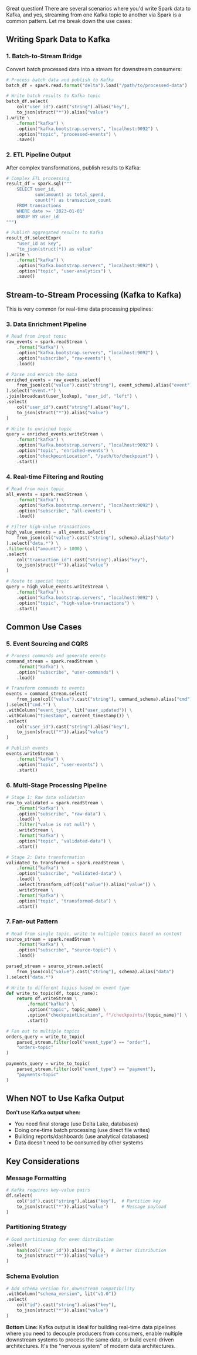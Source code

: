 Great question! There are several scenarios where you'd write Spark data to Kafka, and yes, streaming from one Kafka topic to another via Spark is a common pattern. Let me break down the use cases:

## Writing Spark Data to Kafka

### **1. Batch-to-Stream Bridge**
Convert batch processed data into a stream for downstream consumers:

```python
# Process batch data and publish to Kafka
batch_df = spark.read.format("delta").load("/path/to/processed-data")

# Write batch results to Kafka topic
batch_df.select(
    col("user_id").cast("string").alias("key"),
    to_json(struct("*")).alias("value")
).write \
    .format("kafka") \
    .option("kafka.bootstrap.servers", "localhost:9092") \
    .option("topic", "processed-events") \
    .save()
```

### **2. ETL Pipeline Output**
After complex transformations, publish results to Kafka:

```python
# Complex ETL processing
result_df = spark.sql("""
    SELECT user_id, 
           sum(amount) as total_spend,
           count(*) as transaction_count
    FROM transactions 
    WHERE date >= '2023-01-01'
    GROUP BY user_id
""")

# Publish aggregated results to Kafka
result_df.selectExpr(
    "user_id as key",
    "to_json(struct(*)) as value"
).write \
    .format("kafka") \
    .option("kafka.bootstrap.servers", "localhost:9092") \
    .option("topic", "user-analytics") \
    .save()
```

## Stream-to-Stream Processing (Kafka to Kafka)

This is very common for real-time data processing pipelines:

### **3. Data Enrichment Pipeline**
```python
# Read from input topic
raw_events = spark.readStream \
    .format("kafka") \
    .option("kafka.bootstrap.servers", "localhost:9092") \
    .option("subscribe", "raw-events") \
    .load()

# Parse and enrich the data
enriched_events = raw_events.select(
    from_json(col("value").cast("string"), event_schema).alias("event")
).select("event.*") \
.join(broadcast(user_lookup), "user_id", "left") \
.select(
    col("user_id").cast("string").alias("key"),
    to_json(struct("*")).alias("value")
)

# Write to enriched topic
query = enriched_events.writeStream \
    .format("kafka") \
    .option("kafka.bootstrap.servers", "localhost:9092") \
    .option("topic", "enriched-events") \
    .option("checkpointLocation", "/path/to/checkpoint") \
    .start()
```

### **4. Real-time Filtering and Routing**
```python
# Read from main topic
all_events = spark.readStream \
    .format("kafka") \
    .option("kafka.bootstrap.servers", "localhost:9092") \
    .option("subscribe", "all-events") \
    .load()

# Filter high-value transactions
high_value_events = all_events.select(
    from_json(col("value").cast("string"), schema).alias("data")
).select("data.*") \
.filter(col("amount") > 1000) \
.select(
    col("transaction_id").cast("string").alias("key"),
    to_json(struct("*")).alias("value")
)

# Route to special topic
query = high_value_events.writeStream \
    .format("kafka") \
    .option("kafka.bootstrap.servers", "localhost:9092") \
    .option("topic", "high-value-transactions") \
    .start()
```

## Common Use Cases

### **5. Event Sourcing and CQRS**
```python
# Process commands and generate events
command_stream = spark.readStream \
    .format("kafka") \
    .option("subscribe", "user-commands") \
    .load()

# Transform commands to events
events = command_stream.select(
    from_json(col("value").cast("string"), command_schema).alias("cmd")
).select("cmd.*") \
.withColumn("event_type", lit("user_updated")) \
.withColumn("timestamp", current_timestamp()) \
.select(
    col("user_id").cast("string").alias("key"),
    to_json(struct("*")).alias("value")
)

# Publish events
events.writeStream \
    .format("kafka") \
    .option("topic", "user-events") \
    .start()
```

### **6. Multi-Stage Processing Pipeline**
```python
# Stage 1: Raw data validation
raw_to_validated = spark.readStream \
    .format("kafka") \
    .option("subscribe", "raw-data") \
    .load() \
    .filter("value is not null") \
    .writeStream \
    .format("kafka") \
    .option("topic", "validated-data") \
    .start()

# Stage 2: Data transformation
validated_to_transformed = spark.readStream \
    .format("kafka") \
    .option("subscribe", "validated-data") \
    .load() \
    .select(transform_udf(col("value")).alias("value")) \
    .writeStream \
    .format("kafka") \
    .option("topic", "transformed-data") \
    .start()
```

### **7. Fan-out Pattern**
```python
# Read from single topic, write to multiple topics based on content
source_stream = spark.readStream \
    .format("kafka") \
    .option("subscribe", "source-topic") \
    .load()

parsed_stream = source_stream.select(
    from_json(col("value").cast("string"), schema).alias("data")
).select("data.*")

# Write to different topics based on event type
def write_to_topic(df, topic_name):
    return df.writeStream \
        .format("kafka") \
        .option("topic", topic_name) \
        .option("checkpointLocation", f"/checkpoints/{topic_name}") \
        .start()

# Fan out to multiple topics
orders_query = write_to_topic(
    parsed_stream.filter(col("event_type") == "order"), 
    "orders-topic"
)

payments_query = write_to_topic(
    parsed_stream.filter(col("event_type") == "payment"), 
    "payments-topic"
)
```

## When NOT to Use Kafka Output

**Don't use Kafka output when:**
- You need final storage (use Delta Lake, databases)
- Doing one-time batch processing (use direct file writes)
- Building reports/dashboards (use analytical databases)
- Data doesn't need to be consumed by other systems

## Key Considerations

### **Message Formatting**
```python
# Kafka requires key-value pairs
df.select(
    col("id").cast("string").alias("key"),  # Partition key
    to_json(struct("*")).alias("value")     # Message payload
)
```

### **Partitioning Strategy**
```python
# Good partitioning for even distribution
.select(
    hash(col("user_id")).alias("key"),  # Better distribution
    to_json(struct("*")).alias("value")
)
```

### **Schema Evolution**
```python
# Add schema version for downstream compatibility
.withColumn("schema_version", lit("v1.0"))
.select(
    col("id").cast("string").alias("key"),
    to_json(struct("*")).alias("value")
)
```

**Bottom Line:** Kafka output is ideal for building real-time data pipelines where you need to decouple producers from consumers, enable multiple downstream systems to process the same data, or build event-driven architectures. It's the "nervous system" of modern data architectures.
